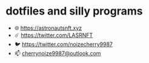 # dotfiles and silly programs

- 🌐 https://astronautsnft.xyz
- ☄️ https://twitter.com/LASRNFT
- 🐦 https://twitter.com/noizecherry9987
- 📫 cherrynoize9987@outlook.com
